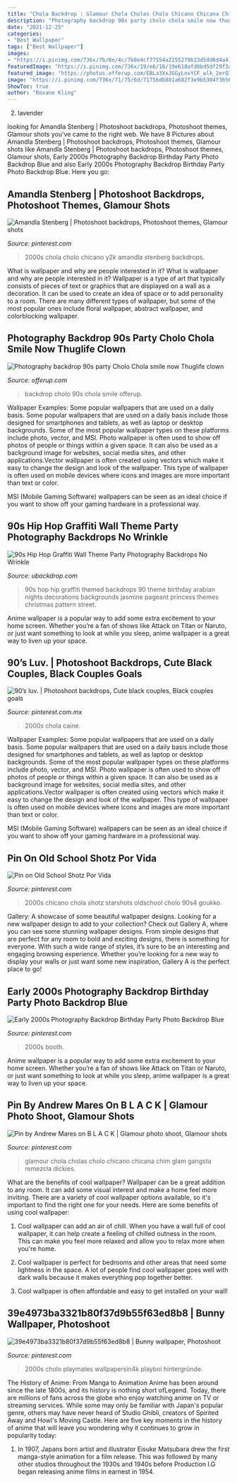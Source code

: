 ```yaml
---
title: "Chola Backdrop : Glamour Chola Cholas Cholo Chicano Chicana Chim Glam Gangsta Remezcla Dickies"
description: "Photography backdrop 90s party cholo chola smile now thuglife clown"
date: "2021-12-25"
categories:
- "Best Wallpaper"
tags: ["Best Wallpaper"]
images:
- "https://i.pinimg.com/736x/7b/8e/4c/7b8e4cf77554a2255279b23d5dd6d4a4--glamour-shots-s-kids.jpg"
featuredImage: "https://i.pinimg.com/736x/19/e6/18/19e618afd0bd5df29f3acca00210e6ad.jpg"
featured_image: "https://photos.offerup.com/EBLa3XxJGGyLnvYCF_wlk_2erQI=/600x600/8374/8374163b84a5418f943ddab198568f50.jpg"
image: "https://i.pinimg.com/736x/71/75/6d/71756db881a682f3e9b5304f36562072.jpg"
ShowToc: true
author: "Roxane Kling"
---
```



2. lavender 

	

		
looking for Amandla Stenberg | Photoshoot backdrops, Photoshoot themes, Glamour shots you've came to the right web. We have 8 Pictures about Amandla Stenberg | Photoshoot backdrops, Photoshoot themes, Glamour shots like Amandla Stenberg | Photoshoot backdrops, Photoshoot themes, Glamour shots, Early 2000s Photography Backdrop Birthday Party Photo Backdrop Blue and also Early 2000s Photography Backdrop Birthday Party Photo Backdrop Blue. Here you go:
		
    
## Amandla Stenberg | Photoshoot Backdrops, Photoshoot Themes, Glamour Shots

<img loading=lazy src="https://i.pinimg.com/originals/05/c9/60/05c960c152f9368a878f161a200d81f8.jpg" onerror="this.onerror=null;this.src='https://tse2.mm.bing.net/th?id=OIP.8vvgh11tASN6VDrJcc5JTgHaJQ&amp;pid=15.1';" alt="Amandla Stenberg | Photoshoot backdrops, Photoshoot themes, Glamour shots">

_Source: pinterest.com_

>2000s chola cholo chicano y2k amandla stenberg backdrops. 

	

What is wallpaper and why are people interested in it?
What is wallpaper and why are people interested in it?
Wallpaper is a type of art that typically consists of pieces of text or graphics that are displayed on a wall as a decoration. It can be used to create an idea of space or to add personality to a room. There are many different types of wallpaper, but some of the most popular ones include floral wallpaper, abstract wallpaper, and colorblocking wallpaper.

    
## Photography Backdrop 90s Party Cholo Chola Smile Now Thuglife Clown

<img loading=lazy src="https://photos.offerup.com/EBLa3XxJGGyLnvYCF_wlk_2erQI=/600x600/8374/8374163b84a5418f943ddab198568f50.jpg" onerror="this.onerror=null;this.src='https://tse4.mm.bing.net/th?id=OIP.KS-2ZtIAtE1NDGFQdS60FwHaHa&amp;pid=15.1';" alt="Photography backdrop 90s party Cholo Chola smile now Thuglife clown">

_Source: offerup.com_

>backdrop cholo 90s chola smile offerup. 

	

Wallpaper Examples: Some popular wallpapers that are used on a daily basis.
Some popular wallpapers that are used on a daily basis include those designed for smartphones and tablets, as well as laptop or desktop backgrounds. Some of the most popular wallpaper types on these platforms include photo, vector, and MSI. 
Photo wallpaper is often used to show off photos of people or things within a given space. It can also be used as a background image for websites, social media sites, and other applications.Vector wallpaper is often created using vectors which make it easy to change the design and look of the wallpaper. This type of wallpaper is often used on mobile devices where icons and images are more important than text or color. 

MSI (Mobile Gaming Software) wallpapers can be seen as an ideal choice if you want to show off your gaming hardware in a professional way.

    
## 90s Hip Hop Graffiti Wall Theme Party Photography Backdrops No Wrinkle

<img loading=lazy src="https://cdn.shopify.com/s/files/1/2801/1836/products/C0016_1200x1200.jpg?v=1589599554" onerror="this.onerror=null;this.src='https://tse4.mm.bing.net/th?id=OIP.43JdeTWQEnJ4NiEHaQNqlgHaHC&amp;pid=15.1';" alt="90s Hip Hop Graffiti Wall Theme Party Photography Backdrops No Wrinkle">

_Source: ubackdrop.com_

>90s hop hip graffiti themed backdrops 90 theme birthday arabian nights decorations backgrounds jasmine pageant princess themes christmas pattern street. 

	

Anime wallpaper is a popular way to add some extra excitement to your home screen. Whether you’re a fan of shows like Attack on Titan or Naruto, or just want something to look at while you sleep, anime wallpaper is a great way to liven up your space.

    
## 90’s Luv. | Photoshoot Backdrops, Cute Black Couples, Black Couples Goals

<img loading=lazy src="https://i.pinimg.com/736x/71/75/6d/71756db881a682f3e9b5304f36562072.jpg" onerror="this.onerror=null;this.src='https://tse2.mm.bing.net/th?id=OIP.zl2I57m0eFGHfnX4uQ750AHaJk&amp;pid=15.1';" alt="90’s luv. | Photoshoot backdrops, Cute black couples, Black couples goals">

_Source: pinterest.com.mx_

>2000s chola caine. 

	

Wallpaper Examples: Some popular wallpapers that are used on a daily basis.
Some popular wallpapers that are used on a daily basis include those designed for smartphones and tablets, as well as laptop or desktop backgrounds. Some of the most popular wallpaper types on these platforms include photo, vector, and MSI. 
Photo wallpaper is often used to show off photos of people or things within a given space. It can also be used as a background image for websites, social media sites, and other applications.Vector wallpaper is often created using vectors which make it easy to change the design and look of the wallpaper. This type of wallpaper is often used on mobile devices where icons and images are more important than text or color. 

MSI (Mobile Gaming Software) wallpapers can be seen as an ideal choice if you want to show off your gaming hardware in a professional way.

    
## Pin On Old School Shotz Por Vida

<img loading=lazy src="https://i.pinimg.com/736x/19/e6/18/19e618afd0bd5df29f3acca00210e6ad.jpg" onerror="this.onerror=null;this.src='https://tse2.mm.bing.net/th?id=OIP.OH6Nx2UpueH85M3-_wxjIwHaKj&amp;pid=15.1';" alt="Pin on Old School Shotz Por Vida">

_Source: pinterest.com_

>2000s chicano chola shotz starshots oldschool cholo 90s4 goukko. 

	

Gallery: A showcase of some beautiful wallpaper designs.
Looking for a new wallpaper design to add to your collection? Check out Gallery A, where you can see some stunning wallpaper designs. From simple designs that are perfect for any room to bold and exciting designs, there is something for everyone. With such a wide range of styles, it’s sure to be an interesting and engaging browsing experience. Whether you’re looking for a new way to display your walls or just want some new inspiration, Gallery A is the perfect place to go!





	
	
    
## Early 2000s Photography Backdrop Birthday Party Photo Backdrop Blue

<img loading=lazy src="https://i.pinimg.com/736x/b1/0f/1d/b10f1d0502a8fca0fc7b438633104331.jpg" onerror="this.onerror=null;this.src='https://tse2.mm.bing.net/th?id=OIP.0vDlKUMbEOzSVx-aRuZ1HQHaHa&amp;pid=15.1';" alt="Early 2000s Photography Backdrop Birthday Party Photo Backdrop Blue">

_Source: pinterest.com_

>2000s booth. 

	

Anime wallpaper is a popular way to add some extra excitement to your home screen. Whether you’re a fan of shows like Attack on Titan or Naruto, or just want something to look at while you sleep, anime wallpaper is a great way to liven up your space.

    
## Pin By Andrew Mares On B L A C K | Glamour Photo Shoot, Glamour Shots

<img loading=lazy src="https://i.pinimg.com/736x/7b/8e/4c/7b8e4cf77554a2255279b23d5dd6d4a4--glamour-shots-s-kids.jpg" onerror="this.onerror=null;this.src='https://tse4.mm.bing.net/th?id=OIP.YE2kJ_b1qNUSwevAC0nY9wDIEs&amp;pid=15.1';" alt="Pin by Andrew Mares on B L A C K | Glamour photo shoot, Glamour shots">

_Source: pinterest.com_

>glamour chola cholas cholo chicano chicana chim glam gangsta remezcla dickies. 

	

What are the benefits of cool wallpaper?
Wallpaper can be a great addition to any room. It can add some visual interest and make a home feel more inviting. There are a variety of cool wallpaper options available, so it's important to find the right one for your needs. Here are some benefits of using cool wallpaper: 
1. Cool wallpaper can add an air of chill. When you have a wall full of cool wallpaper, it can help create a feeling of chilled outness in the room. This can make you feel more relaxed and allow you to relax more when you're home. 

2. Cool wallpaper is perfect for bedrooms and other areas that need some lightness in the space. A lot of people find cool wallpaper goes well with dark walls because it makes everything pop together better. 

3. Cool wallpaper is often affordable and easy to get installed on your wall!

    
## 39e4973ba3321b80f37d9b55f63ed8b8 | Bunny Wallpaper, Photoshoot

<img loading=lazy src="https://i.pinimg.com/736x/1f/9e/7f/1f9e7f5f686516b03ebf274503d7607b.jpg" onerror="this.onerror=null;this.src='https://tse3.mm.bing.net/th?id=OIP.jxgL9kMFWlAD748IX7QgTgAAAA&amp;pid=15.1';" alt="39e4973ba3321b80f37d9b55f63ed8b8 | Bunny wallpaper, Photoshoot">

_Source: pinterest.com_

>2000s cholo playmates wallpapersin4k playboi hintergründe. 

	

The History of Anime: From Manga to Animation
Anime has been around since the late 1800s, and its history is nothing short ofLegend. Today, there are millions of fans across the globe who enjoy watching anime on TV or streaming services. While some may only be familiar with Japan's popular genre, others may have never heard of Studio Ghibli, creators of Spirited Away and Howl's Moving Castle. Here are five key moments in the history of anime that will leave you wondering why it continues to grow in popularity today:
1) In 1907, Japans born artist and illustrator Eisuke Matsubara drew the first manga-style animation for a film release. This was followed by many other studios throughout the 1930s and 1940s before Production I.G began releasing anime films in earnest in 1954.

